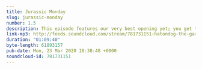 ```yaml
---
title: Jurassic Monday
slug: jurassic-monday
number: 1.5
description: This episode features our very best opening yet; you get to hear John pay for his hubris as it happens. We also make early reference to “Crab Town”, which is actually what I called my Animal Crossing Island. Anyone else playing New Horizons? Hit me up. This episode, Philip and John are talking about 2016 of Garfield, which was a … different year. Some would say it’s the strangest year, others would just say that it made them feel empty. The hosts have questions this year, like what’s going on with Liz? Which is her true self, “Stepford Liz” or “The Lazy Sadist and the Pain Pig”? And why would you ever put effort into your food, when you can just say “Let’s just do flour”? In today’s Box O Fun, we talk about “Garfield - Caught in the Act”, a Sega game about Garfield, for which Jim Davis might have drawn the sprites. We played the game through sneaky, criminal methods, but we did not play it for very long, because the game is pretty hard. Thankfully, we also watched an AGDQ speedrun of it, so we saw all of the game. Unfortunately we didn’t get to see Jon’s skeleton, which we wanted to see. Our Box O Fun for next week is “Scary Scavenger Hunt”, a flash game on the Garfield website. We say it will be watching a cat, but that will be later revealed to be a lie.
link-mp3: http://feeds.soundcloud.com/stream/781731151-hatondog-the-garfiles-ep15-jurassic-monday.mp3
duration: "01:09:40"
byte-length: 61893157
pub-date: Mon, 23 Mar 2020 18:38:48 +0000
soundcloud-id: 781731151
---
```

